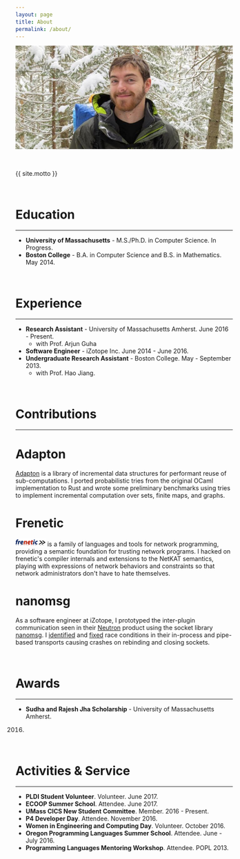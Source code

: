 ```yaml
---
layout: page
title: About
permalink: /about/
---
```


![me](/images/me.jpg)

<br />

{{ site.motto }}

<br />

Education
===
---
 - **University of Massachusetts** - M.S./Ph.D. in Computer Science. In Progress.
 - **Boston College** - B.A. in Computer Science and B.S. in Mathematics. May 2014.

<br />

Experience
===
---
 - **Research Assistant** - University of Massachusetts Amherst. June 2016 - Present.  
   - with Prof. Arjun Guha
 - **Software Engineer** - iZotope Inc. June 2014 - June 2016.
 - **Undergraduate Research Assistant** - Boston College. May - September 2013.
   - with Prof. Hao Jiang.

<br />

Contributions
===
---

# Adapton
[Adapton](https://github.com/cuplv/adapton.rust) is a library of incremental
data structures for performant reuse of sub-computations. I ported probabilistic
tries from the original OCaml implementation to Rust and wrote some preliminary
benchmarks using tries to implement incremental computation over sets, finite
maps, and graphs.

# Frenetic
[![frenetic](/images/frenetic.png)](http://www.frenetic-lang.org) is a family of
languages and tools for network programming, providing a semantic foundation for
trusting network programs. I hacked on frenetic's compiler internals and
extensions to the NetKAT semantics, playing with expressions of network
behaviors and constraints so that network administrators don't have to hate
themselves.

# nanomsg
As a software engineer at iZotope, I prototyped the inter-plugin communication
seen in their [Neutron](https://www.izotope.com/en/products/mix/neutron.html)
product using the socket library [nanomsg](http://nanomsg.org).
I [identified](https://github.com/nanomsg/nanomsg/issues/411)
and [fixed](https://github.com/nanomsg/nanomsg/pull/413) race conditions in
their in-process and pipe-based transports causing crashes on rebinding and
closing sockets.

<br />

Awards
===
---
 - **Sudha and Rajesh Jha Scholarship** - University of Massachusetts Amherst.
  2016.

<br />

Activities & Service
===
---
 - **PLDI Student Volunteer**. Volunteer. June 2017.
 - **ECOOP Summer School**. Attendee. June 2017.
 - **UMass CICS New Student Committee**. Member. 2016 - Present.
 - **P4 Developer Day**. Attendee. November 2016.
 - **Women in Engineering and Computing Day**. Volunteer. October 2016.
 - **Oregon Programming Languages Summer School**. Attendee. June - July 2016.
 - **Programming Languages Mentoring Workshop**. Attendee. POPL 2013.
